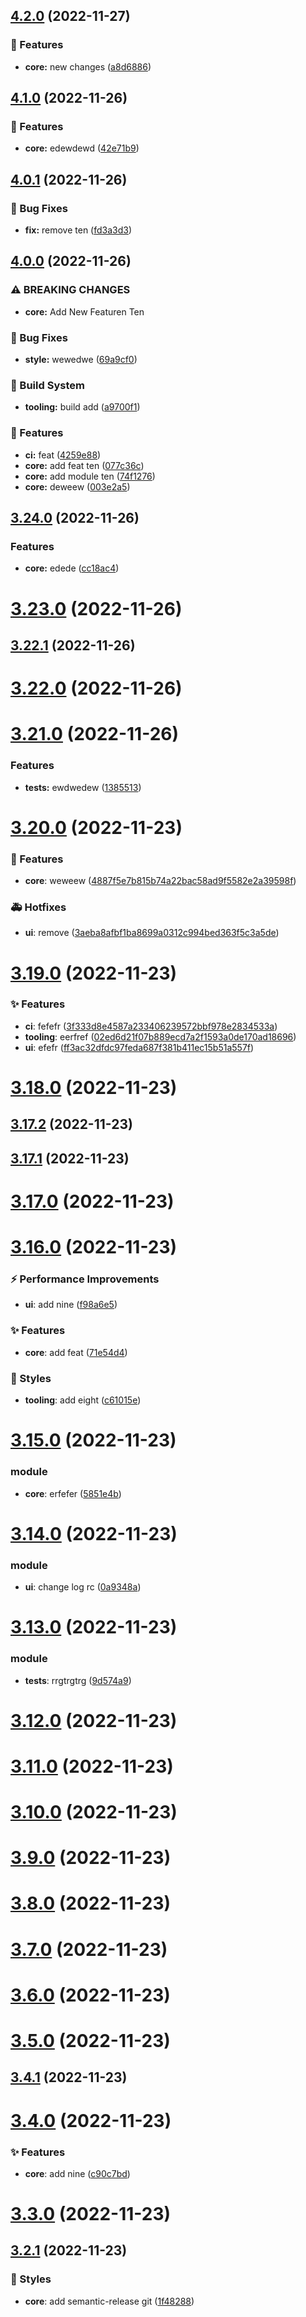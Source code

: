 ## [4.2.0](https://github.com/basantech89/semantic-cli-test/compare/v4.1.0...v4.2.0) (2022-11-27)


### 🎉 Features

* **core:** new changes ([a8d6886](https://github.com/basantech89/semantic-cli-test/commit/a8d6886825ab0afff9270ed3707dc99a73627b46))

## [4.1.0](https://github.com/basantech89/semantic-cli-test/compare/v4.0.1...v4.1.0) (2022-11-26)


### 🎉 Features

* **core:** edewdewd ([42e71b9](https://github.com/basantech89/semantic-cli-test/commit/42e71b9cdf95f071f35da2920bc1c268f868944c))

## [4.0.1](https://github.com/basantech89/semantic-cli-test/compare/v4.0.0...v4.0.1) (2022-11-26)


### 🐛 Bug Fixes

* **fix:** remove ten ([fd3a3d3](https://github.com/basantech89/semantic-cli-test/commit/fd3a3d340891c8c88fb807e19200828dac4c4679))

## [4.0.0](https://github.com/basantech89/semantic-cli-test/compare/v3.24.0...v4.0.0) (2022-11-26)


### ⚠ BREAKING CHANGES

* **core:** Add New Featuren Ten

### 🐛 Bug Fixes

* **style:** wewedwe ([69a9cf0](https://github.com/basantech89/semantic-cli-test/commit/69a9cf075faac4fea8b65d4840aff818e77d3ce1))


### 👷 Build System

* **tooling:** build add ([a9700f1](https://github.com/basantech89/semantic-cli-test/commit/a9700f1fde400942c2d7e086464e5f9524ef62b0))


### 🎉 Features

* **ci:** feat ([4259e88](https://github.com/basantech89/semantic-cli-test/commit/4259e8847f807db8200abebb39f10d90238206a0))
* **core:** add feat ten ([077c36c](https://github.com/basantech89/semantic-cli-test/commit/077c36c8c0a6a25284958a4d5e38f7cabb07528f))
* **core:** add module ten ([74f1276](https://github.com/basantech89/semantic-cli-test/commit/74f1276b95dede6a68a3ecbfbea2c4dc08da471a))
* **core:** deweew ([003e2a5](https://github.com/basantech89/semantic-cli-test/commit/003e2a52a9e68d01c10e58c40dc0b2890a795212))

## [3.24.0](https://github.com/basantech89/semantic-cli-test/compare/v3.23.0...v3.24.0) (2022-11-26)


### Features

* **core:** edede ([cc18ac4](https://github.com/basantech89/semantic-cli-test/commit/cc18ac4aa4ff92deeb13913f1e0cddc0d5bcdd32))

# [3.23.0](https://github.com/basantech89/semantic-cli-test/compare/v3.22.1...v3.23.0) (2022-11-26)

## [3.22.1](https://github.com/basantech89/semantic-cli-test/compare/v3.22.0...v3.22.1) (2022-11-26)

# [3.22.0](https://github.com/basantech89/semantic-cli-test/compare/v3.21.0...v3.22.0) (2022-11-26)

# [3.21.0](https://github.com/basantech89/semantic-cli-test/compare/v3.20.0...v3.21.0) (2022-11-26)


### Features

* **tests:** ewdwedew ([1385513](https://github.com/basantech89/semantic-cli-test/commit/1385513017cbbe68ffaefa8b4ed68230c0d486dc))

# [3.20.0](https://github.com/basantech89/semantic-cli-test/compare/v3.19.0...v3.20.0) (2022-11-23)


### 🎉 Features

* **core**: weweew ([4887f5e7b815b74a22bac58ad9f5582e2a39598f](https://github.com/basantech89/semantic-cli-test/commit/4887f5e7b815b74a22bac58ad9f5582e2a39598f)) 


### 🚑 Hotfixes

* **ui**: remove ([3aeba8afbf1ba8699a0312c994bed363f5c3a5de](https://github.com/basantech89/semantic-cli-test/commit/3aeba8afbf1ba8699a0312c994bed363f5c3a5de))

# [3.19.0](https://github.com/basantech89/semantic-cli-test/compare/v3.18.0...v3.19.0) (2022-11-23)


### ✨ Features

* **ci**: fefefr ([3f333d8e4587a233406239572bbf978e2834533a](https://github.com/basantech89/semantic-cli-test/commit/3f333d8e4587a233406239572bbf978e2834533a)) 
* **tooling**: eerfref ([02ed6d21f07b889ecd7a2f1593a0de170ad18696](https://github.com/basantech89/semantic-cli-test/commit/02ed6d21f07b889ecd7a2f1593a0de170ad18696)) 
* **ui**: efefr ([ff3ac32dfdc97feda687f381b411ec15b51a557f](https://github.com/basantech89/semantic-cli-test/commit/ff3ac32dfdc97feda687f381b411ec15b51a557f))

# [3.18.0](https://github.com/basantech89/semantic-cli-test/compare/v3.17.2...v3.18.0) (2022-11-23)

## [3.17.2](https://github.com/basantech89/semantic-cli-test/compare/v3.17.1...v3.17.2) (2022-11-23)

## [3.17.1](https://github.com/basantech89/semantic-cli-test/compare/v3.17.0...v3.17.1) (2022-11-23)

# [3.17.0](https://github.com/basantech89/semantic-cli-test/compare/v3.16.0...v3.17.0) (2022-11-23)

# [3.16.0](https://github.com/basantech89/semantic-cli-test/compare/v3.15.0...v3.16.0) (2022-11-23)


### ⚡ Performance Improvements

* **ui**: add nine ([f98a6e5](https://github.com/basantech89/semantic-cli-test/commit/f98a6e5)) 


### ✨ Features

* **core**: add feat ([71e54d4](https://github.com/basantech89/semantic-cli-test/commit/71e54d4)) 


### 💄 Styles

* **tooling**: add eight ([c61015e](https://github.com/basantech89/semantic-cli-test/commit/c61015e))

# [3.15.0](https://github.com/basantech89/semantic-cli-test/compare/v3.14.0...v3.15.0) (2022-11-23)


### module

* **core**: erfefer ([5851e4b](https://github.com/basantech89/semantic-cli-test/commit/5851e4b))

# [3.14.0](https://github.com/basantech89/semantic-cli-test/compare/v3.13.0...v3.14.0) (2022-11-23)


### module

* **ui**: change log rc ([0a9348a](https://github.com/basantech89/semantic-cli-test/commit/0a9348a))

# [3.13.0](https://github.com/basantech89/semantic-cli-test/compare/v3.12.0...v3.13.0) (2022-11-23)


### module

* **tests**: rrgtrgtrg ([9d574a9](https://github.com/basantech89/semantic-cli-test/commit/9d574a9))

# [3.12.0](https://github.com/basantech89/semantic-cli-test/compare/v3.11.0...v3.12.0) (2022-11-23)

# [3.11.0](https://github.com/basantech89/semantic-cli-test/compare/v3.10.0...v3.11.0) (2022-11-23)

# [3.10.0](https://github.com/basantech89/semantic-cli-test/compare/v3.9.0...v3.10.0) (2022-11-23)

# [3.9.0](https://github.com/basantech89/semantic-cli-test/compare/v3.8.0...v3.9.0) (2022-11-23)

# [3.8.0](https://github.com/basantech89/semantic-cli-test/compare/v3.7.0...v3.8.0) (2022-11-23)

# [3.7.0](https://github.com/basantech89/semantic-cli-test/compare/v3.6.0...v3.7.0) (2022-11-23)

# [3.6.0](https://github.com/basantech89/semantic-cli-test/compare/v3.5.0...v3.6.0) (2022-11-23)

# [3.5.0](https://github.com/basantech89/semantic-cli-test/compare/v3.4.1...v3.5.0) (2022-11-23)

## [3.4.1](https://github.com/basantech89/semantic-cli-test/compare/v3.4.0...v3.4.1) (2022-11-23)

# [3.4.0](https://github.com/basantech89/semantic-cli-test/compare/v3.3.0...v3.4.0) (2022-11-23)


### ✨ Features

* **core**: add nine ([c90c7bd](https://github.com/basantech89/semantic-cli-test/commit/c90c7bd))

# [3.3.0](https://github.com/basantech89/semantic-cli-test/compare/v3.2.1...v3.3.0) (2022-11-23)

## [3.2.1](https://github.com/basantech89/semantic-cli-test/compare/v3.2.0...v3.2.1) (2022-11-23)


### 💄 Styles

* **core**: add semantic-release git ([1f48288](https://github.com/basantech89/semantic-cli-test/commit/1f48288))
